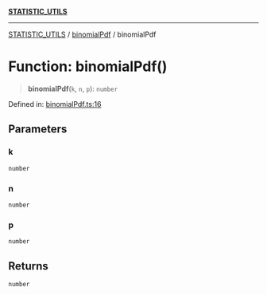 [**STATISTIC_UTILS**](../../README.md)

***

[STATISTIC_UTILS](../../README.md) / [binomialPdf](../README.md) / binomialPdf

# Function: binomialPdf()

> **binomialPdf**(`k`, `n`, `p`): `number`

Defined in: [binomialPdf.ts:16](https://github.com/dailker/everyutil/blob/0ec5ce08552e5059ec58e2975404aeb74a6202b1/src/statistic/binomialPdf.ts#L16)

## Parameters

### k

`number`

### n

`number`

### p

`number`

## Returns

`number`
